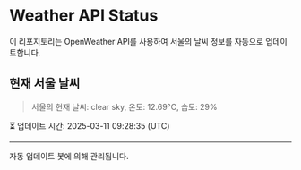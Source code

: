 
# Weather API Status

이 리포지토리는 OpenWeather API를 사용하여 서울의 날씨 정보를 자동으로 업데이트합니다.

## 현재 서울 날씨
> 서울의 현재 날씨: clear sky, 온도: 12.69°C, 습도: 29%

⏳ 업데이트 시간: 2025-03-11 09:28:35 (UTC)

---
자동 업데이트 봇에 의해 관리됩니다.
